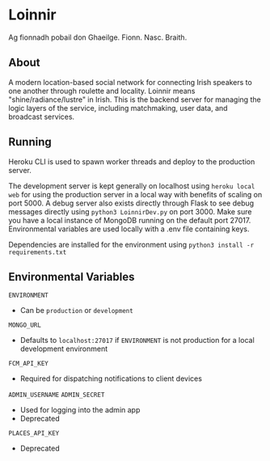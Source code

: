 # Loinnir
Ag fionnadh pobail don Ghaeilge. Fionn. Nasc. Braith.

## About
A modern location-based social network for connecting Irish speakers to one another through roulette and locality.
Loinnir means "shine/radiance/lustre" in Irish.
This is the backend server for managing the logic layers of the service, including matchmaking, user data, and broadcast services.

## Running
Heroku CLI is used to spawn worker threads and deploy to the production server. 

The development server is kept generally on localhost using `heroku local web` for using the production server in a local way with benefits of scaling on port 5000. 
A debug server also exists directly through Flask to see debug messages directly using `python3 LoinnirDev.py` on port 3000. 
Make sure you have a local instance of MongoDB running on the default port 27017. 
Environmental variables are used locally with a .env file containing keys.

Dependencies are installed for the environment using `python3 install -r requirements.txt`

## Environmental Variables
`ENVIRONMENT`
- Can be `production` or `development`

`MONGO_URL`
- Defaults to `localhost:27017` if `ENVIRONMENT` is not production for a local development environment

`FCM_API_KEY`
- Required for dispatching notifications to client devices

`ADMIN_USERNAME`
`ADMIN_SECRET`
- Used for logging into the admin app
- Deprecated

`PLACES_API_KEY`
- Deprecated
